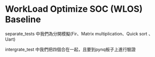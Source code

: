 # WorkLoad Optimize SOC (WLOS) Baseline

separate_tests 中我們為分開模擬(Fir、Matrix multiplication、Quick sort 、Uart)

intergrate_test 中我們把四個合在一起，且要到pynq板子上進行驗證




